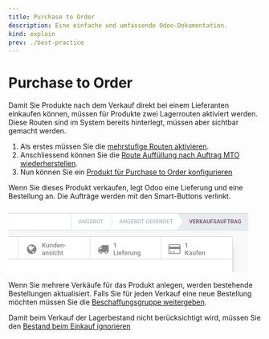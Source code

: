 ```yaml
---
title: Purchase to Order
description: Eine einfache und umfassende Odoo-Dokumentation.
kind: explain
prev: ./best-practice
---
```

# Purchase to Order

Damit Sie Produkte nach dem Verkauf direkt bei einem Lieferanten einkaufen können, müssen für Produkte zwei Lagerrouten aktiviert werden. Diese Routen sind im System bereits hinterlegt, müssen aber sichtbar gemacht werden.

1. Als erstes müssen Sie die [mehrstufige Routen aktivieren](Stock.md#Mehrstufige%20Routen%20aktivieren).
2. Anschliessend können Sie die [Route Auffüllung nach Auftrag MTO wiederherstellen](Stock%20Operations.md#Route%20Auffüllung%20nach%20Auftrag%20MTO%20wiederherstellen).
3. Nun können Sie ein [Produkt für Purchase to Order konfigurieren](Stock.md#Produkt%20für%20Purchase%20to%20Order%20konfigurieren)

Wenn Sie dieses Produkt verkaufen, legt Odoo eine Lieferung und eine Bestellung an. Die Aufträge werden mit den Smart-Buttons verlinkt.

![](attachments/Best%20Practice%20Purchase%20To%20Order%20Smart%20Buttons.png)

Wenn Sie mehrere Verkäufe für das Produkt anlegen, werden bestehende Bestellungen aktualisiert. Falls Sie für jeden Verkauf eine neue Bestellung möchten müssen Sie die [Beschaffungsgruppe weitergeben](Stock%20Operations.md#Beschaffungsgruppe%20weitergeben).

Damit beim Verkauf der Lagerbestand nicht berücksichtigt wird, müssen Sie den [Bestand beim Einkauf ignorieren](Stock%20Operations.md#Bestand%20beim%20Einkauf%20ignorieren)
